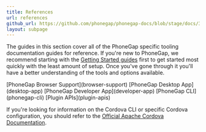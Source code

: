 ```yaml
---
title: References
url: references
github_url: https://github.com/phonegap/phonegap-docs/blob/stage/docs/3-references/0-index.html.md
layout: subpage
---
```


The guides in this section cover all of the PhoneGap specific tooling documentation guides for reference. If you're 
new to PhoneGap, we recommend starting with the [Getting Started guides](/getting-started) first to get started most
quickly with the least amount of setup. Once you've gone through it you'll have a better understanding of the 
tools and options available.

<div class="landing-submenu">
    [PhoneGap Browser Support](browser-support)        
    [PhoneGap Desktop App](desktop-app)
    [PhoneGap Developer App](developer-app)
    [PhoneGap CLI](phonegap-cli)
    [Plugin APIs](plugin-apis)    
</div>
 

If you're looking for information on the Cordova CLI or specific Cordova configuration, you should refer to the 
[Official Apache Cordova Documentation](http://cordova.apache.org/docs/en/latest/). 